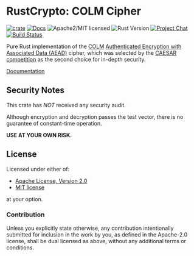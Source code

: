 # RustCrypto: COLM Cipher

[![crate][crate-image]][crate-link]
[![Docs][docs-image]][docs-link]
![Apache2/MIT licensed][license-image]
![Rust Version][rustc-image]
[![Project Chat][chat-image]][chat-link]
[![Build Status][build-image]][build-link]

Pure Rust implementation of the [COLM][1]
[Authenticated Encryption with Associated Data (AEAD)][2] cipher,
which was selected by the [CAESAR competition][3] as the second choice for in-depth security.

[Documentation][docs-link]

## Security Notes

This crate has *NOT* received any security audit.

Although encryption and decryption passes the test vector, there is no guarantee
of constant-time operation.

**USE AT YOUR OWN RISK.**

## License

Licensed under either of:

 * [Apache License, Version 2.0](http://www.apache.org/licenses/LICENSE-2.0)
 * [MIT license](http://opensource.org/licenses/MIT)

at your option.

### Contribution

Unless you explicitly state otherwise, any contribution intentionally submitted
for inclusion in the work by you, as defined in the Apache-2.0 license, shall be
dual licensed as above, without any additional terms or conditions.

[//]: # (badges)

[crate-image]: https://img.shields.io/crates/v/deoxys.svg
[crate-link]: https://crates.io/crates/deoxys
[docs-image]: https://docs.rs/deoxys/badge.svg
[docs-link]: https://docs.rs/deoxys/
[license-image]: https://img.shields.io/badge/license-Apache2.0/MIT-blue.svg
[rustc-image]: https://img.shields.io/badge/rustc-1.50+-blue.svg
[chat-image]: https://img.shields.io/badge/zulip-join_chat-blue.svg
[chat-link]: https://rustcrypto.zulipchat.com/#narrow/stream/260038-AEADs
[build-image]: https://github.com/RustCrypto/AEADs/workflows/deoxys/badge.svg?branch=master&event=push
[build-link]: https://github.com/RustCrypto/AEADs/actions

[//]: # (general links)

[1]: https://competitions.cr.yp.to/round3/colmv1.pdf
[2]: https://en.wikipedia.org/wiki/Authenticated_encryption
[3]: https://competitions.cr.yp.to/index.html
